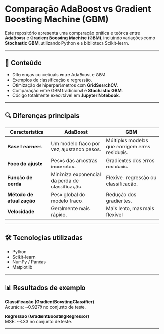 # Comparação AdaBoost vs Gradient Boosting Machine (GBM)

Este repositório apresenta uma comparação prática e teórica entre **AdaBoost** e **Gradient Boosting Machine (GBM)**, incluindo variações como **Stochastic GBM**, utilizando Python e a biblioteca Scikit-learn.

---

## 📌 Conteúdo
- Diferenças conceituais entre AdaBoost e GBM.
- Exemplos de classificação e regressão.
- Otimização de hiperparâmetros com **GridSearchCV**.
- Comparação entre GBM tradicional e **Stochastic GBM**.
- Código totalmente executável em **Jupyter Notebook**.

---

## 🔍 Diferenças principais

| Característica           | AdaBoost | GBM |
|--------------------------|----------|-----|
| **Base Learners**        | Um modelo fraco por vez, ajustando pesos. | Múltiplos modelos que corrigem erros residuais. |
| **Foco do ajuste**       | Pesos das amostras incorretas. | Gradientes dos erros residuais. |
| **Função de perda**      | Minimiza exponencial da perda de classificação. | Flexível: regressão ou classificação. |
| **Método de atualização**| Peso global do modelo fraco. | Redução dos gradientes. |
| **Velocidade**           | Geralmente mais rápido. | Mais lento, mas mais flexível. |

---

## 🛠 Tecnologias utilizadas
- Python
- Scikit-learn
- NumPy / Pandas
- Matplotlib

---

## 📊 Resultados de exemplo

**Classificação (GradientBoostingClassifier)**  
Acurácia: ~0.9279 no conjunto de teste.  

**Regressão (GradientBoostingRegressor)**  
MSE: ~3.33 no conjunto de teste.  

---
